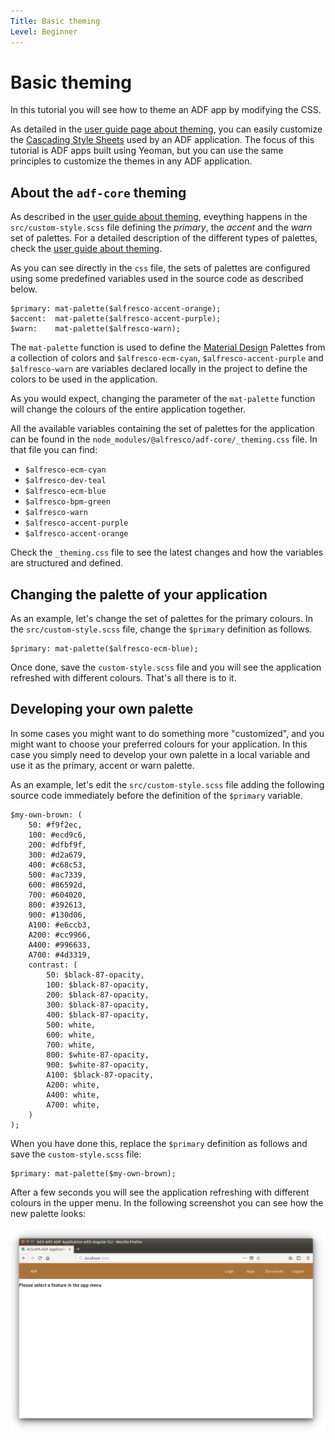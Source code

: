```yaml
---
Title: Basic theming
Level: Beginner
---
```


# Basic theming

In this tutorial you will see how to theme an ADF app by modifying the CSS. 

As detailed in the [user guide page about theming](../user-guide/theming.md), you can easily customize the [Cascading Style Sheets](https://en.wikipedia.org/wiki/Cascading_Style_Sheets) used by an ADF application. The focus of this tutorial is ADF apps built using Yeoman, but you can use the same principles to customize the themes in any ADF application.

## About the `adf-core` theming 

As described in the [user guide about theming](../user-guide/theming.md), eveything happens in the `src/custom-style.scss` file defining the *primary*, the *accent* and the *warn* set of palettes. For a detailed description of the different types of palettes, check the [user guide about theming](../user-guide/theming.md).

As you can see directly in the `css` file, the sets of palettes are configured using some predefined variables used in the source code as described below.

    $primary: mat-palette($alfresco-accent-orange);
    $accent:  mat-palette($alfresco-accent-purple);
    $warn:    mat-palette($alfresco-warn);

The `mat-palette` function is used to define the [Material Design](https://material.io/design/introduction/) Palettes from a collection of colors and `$alfresco-ecm-cyan`, `$alfresco-accent-purple` and `$alfresco-warn` are variables declared locally in the project to define the colors to be used in the application.

As you would expect, changing the parameter of the `mat-palette` function will change the colours of the entire application together.

All the available variables containing the set of palettes for the application can be found in the `node_modules/@alfresco/adf-core/_theming.css` file. In that file you can find:

 - `$alfresco-ecm-cyan`
 - `$alfresco-dev-teal`
 - `$alfresco-ecm-blue`
 - `$alfresco-bpm-green`
 - `$alfresco-warn`
 - `$alfresco-accent-purple`
 - `$alfresco-accent-orange`

Check the `_theming.css` file to see the latest changes and how the variables are structured and defined.

## Changing the palette of your application

As an example, let's change the set of palettes for the primary colours. In the `src/custom-style.scss` file, change the `$primary` definition as follows.

    $primary: mat-palette($alfresco-ecm-blue);

Once done, save the `custom-style.scss` file and you will see the application refreshed with different colours. That's all there is to it.

## Developing your own palette

In some cases you might want to do something more "customized", and you might want to choose your preferred colours for your application. In this case you simply need to develop your own palette in a local variable and use it as the primary, accent or warn palette.

As an example, let's edit the `src/custom-style.scss` file adding the following source code immediately before the definition of the `$primary` variable.

    $my-own-brown: (
        50: #f9f2ec,
        100: #ecd9c6,
        200: #dfbf9f,
        300: #d2a679,
        400: #c68c53,
        500: #ac7339,
        600: #86592d,
        700: #604020,
        800: #392613,
        900: #130d06,
        A100: #e6ccb3,
        A200: #cc9966,
        A400: #996633,
        A700: #4d3319,
        contrast: (
            50: $black-87-opacity,
            100: $black-87-opacity,
            200: $black-87-opacity,
            300: $black-87-opacity,
            400: $black-87-opacity,
            500: white,
            600: white,
            700: white,
            800: $white-87-opacity,
            900: $white-87-opacity,
            A100: $black-87-opacity,
            A200: white,
            A400: white,
            A700: white,
        )
    );

When you have done this, replace the `$primary` definition as follows and save the `custom-style.scss` file:

    $primary: mat-palette($my-own-brown);

After a few seconds you will see the application refreshing with different colours in the upper menu. In the following screenshot you can see how the new palette looks:

![theming_palette](../docassets/images/theming_palette.png)
